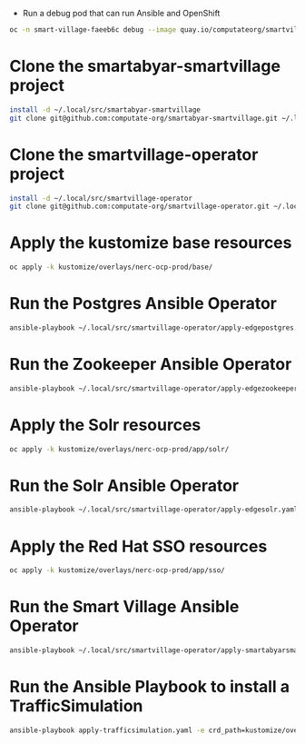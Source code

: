 
- Run a debug pod that can run Ansible and OpenShift

```bash
oc -n smart-village-faeeb6c debug --image quay.io/computateorg/smartvillage-operator
```

# Clone the smartabyar-smartvillage project

```bash
install -d ~/.local/src/smartabyar-smartvillage
git clone git@github.com:computate-org/smartabyar-smartvillage.git ~/.local/src/smartabyar-smartvillage
```

# Clone the smartvillage-operator project

```bash
install -d ~/.local/src/smartvillage-operator
git clone git@github.com:computate-org/smartvillage-operator.git ~/.local/src/smartvillage-operator
```

# Apply the kustomize base resources

```bash
oc apply -k kustomize/overlays/nerc-ocp-prod/base/
```

# Run the Postgres Ansible Operator

```bash
ansible-playbook ~/.local/src/smartvillage-operator/apply-edgepostgres.yaml -e crd_path=~/.local/src/smartabyar-smartvillage/kustomize/overlays/nerc-ocp-prod/ansible/edgepostgress/postgres/edgepostgres.yaml
```

# Run the Zookeeper Ansible Operator

```bash
ansible-playbook ~/.local/src/smartvillage-operator/apply-edgezookeeper.yaml -e crd_path=~/.local/src/smartabyar-smartvillage/kustomize/overlays/nerc-ocp-prod/ansible/edgezookeepers/default/edgezookeeper.yaml
```

# Apply the Solr resources

```bash
oc apply -k kustomize/overlays/nerc-ocp-prod/app/solr/
```

# Run the Solr Ansible Operator

```bash
ansible-playbook ~/.local/src/smartvillage-operator/apply-edgesolr.yaml -e crd_path=~/.local/src/smartabyar-smartvillage/kustomize/overlays/nerc-ocp-prod/ansible/edgesolrs/default/edgesolr.yaml
```

# Apply the Red Hat SSO resources

```bash
oc apply -k kustomize/overlays/nerc-ocp-prod/app/sso/
```

# Run the Smart Village Ansible Operator

```bash
ansible-playbook ~/.local/src/smartvillage-operator/apply-smartabyarsmartvillage.yaml -e crd_path=~/.local/src/smartabyar-smartvillage/kustomize/overlays/nerc-ocp-prod/ansible/smartabyarsmartvillages/smartvillage/smartabyarsmartvillage.yaml
```

# Run the Ansible Playbook to install a TrafficSimulation

```bash
ansible-playbook apply-trafficsimulation.yaml -e crd_path=kustomize/overlays/nerc-ocp-prod/trafficsimulations/veberod-intersection-1/trafficsimulation.yaml
```

